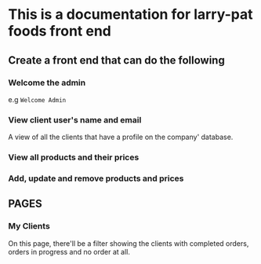 # This is a documentation for larry-pat foods front end

## Create a front end that can do the following

### Welcome the admin

e.g `Welcome Admin`

### View client user's name and email

A view of all the clients that have a profile on the company' database.

### View all products and their prices

### Add, update and remove products and prices

## PAGES

### My Clients

On this page, there'll be a filter showing the clients with completed orders, orders in progress and no order at all.
